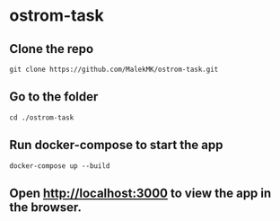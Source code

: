 # ostrom-task

## Clone the repo 

`git clone https://github.com/MalekMK/ostrom-task.git`

## Go to the folder

`cd ./ostrom-task`

## Run docker-compose to start the app

`docker-compose up --build`

## Open [http://localhost:3000](http://localhost:3000) to view the app in the browser.



